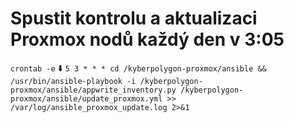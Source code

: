# Spustit kontrolu a aktualizaci Proxmox nodů každý den v 3:05
`crontab -e`
 ⬇️
`5 3 * * * cd /kyberpolygon-proxmox/ansible && /usr/bin/ansible-playbook -i /kyberpolygon-proxmox/ansible/appwrite_inventory.py /kyberpolygon-proxmox/ansible/update_proxmox.yml >> /var/log/ansible_proxmox_update.log 2>&1`